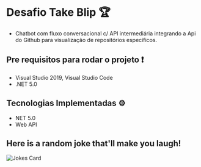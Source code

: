 
# Desafio Take Blip 🏆

-   Chatbot com fluxo conversacional c/ API intermediária integrando a Api do Github para visualização de repositórios específicos.

## [](https://github.com/rick9141/challenger-takeblip-chatbot#para-rodar-esse-projeto-voc%C3%AA-vai-precisar-das-seguintes-ferramentas-exclamation)Pre requisitos para rodar o projeto  ❗

-   Visual Studio 2019, Visual Studio Code
-   .NET 5.0

## [](https://github.com/rick9141/challenger-takeblip-chatbot#tecnologias-implementadas-)Tecnologias Implementadas  ⚙

-   NET 5.0
-   Web API


##   Here is a random joke that'll make you laugh!
 ![Jokes Card](https://readme-jokes.vercel.app/api)
